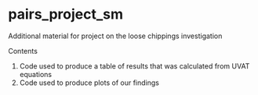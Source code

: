 # pairs_project_sm
Additional material for project on the loose chippings investigation

Contents
1. Code used to produce a table of results that was calculated from UVAT equations
2. Code used to produce plots of our findings 
